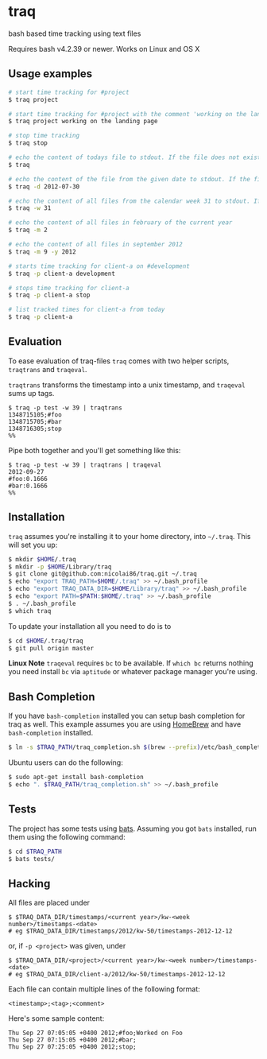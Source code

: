 # traq

bash based time tracking using text files

Requires bash v4.2.39 or newer. Works on Linux and OS X

## Usage examples

``` bash
# start time tracking for #project
$ traq project

# start time tracking for #project with the comment 'working on the landing page'
$ traq project working on the landing page

# stop time tracking
$ traq stop

# echo the content of todays file to stdout. If the file does not exist, nothing is echoed.
$ traq

# echo the content of the file from the given date to stdout. If the file does not exist, nothing is echoed.
$ traq -d 2012-07-30

# echo the content of all files from the calendar week 31 to stdout. If the week does not contain files, nothing is echoed.
$ traq -w 31

# echo the content of all files in february of the current year
$ traq -m 2

# echo the content of all files in september 2012
$ traq -m 9 -y 2012

# starts time tracking for client-a on #development
$ traq -p client-a development

# stops time tracking for client-a
$ traq -p client-a stop

# list tracked times for client-a from today
$ traq -p client-a
```

## Evaluation

To ease evaluation of traq-files `traq` comes with two helper scripts, `traqtrans` and `traqeval`.

`traqtrans` transforms the timestamp into a unix timestamp,
and `traqeval` sums up tags.

    $ traq -p test -w 39 | traqtrans
    1348715105;#foo
    1348715705;#bar
    1348716305;stop
    %%

Pipe both together and you'll get something like this:

    $ traq -p test -w 39 | traqtrans | traqeval
    2012-09-27
    #foo:0.1666
    #bar:0.1666
    %%


## Installation

`traq` assumes you're installing it to your home directory, into `~/.traq`. This will set you up:

``` bash
$ mkdir $HOME/.traq
$ mkdir -p $HOME/Library/traq
$ git clone git@github.com:nicolai86/traq.git ~/.traq
$ echo "export TRAQ_PATH=$HOME/.traq" >> ~/.bash_profile
$ echo "export TRAQ_DATA_DIR=$HOME/Library/traq" >> ~/.bash_profile
$ echo "export PATH=$PATH:$HOME/.traq" >> ~/.bash_profile
$ . ~/.bash_profile
$ which traq
```

To update your installation all you need to do is to

``` bash
$ cd $HOME/.traq/traq
$ git pull origin master
```

**Linux Note** `traqeval` requires `bc` to be available. If `which bc` returns nothing you need install `bc` via `aptitude` or whatever package manager you're using.

## Bash Completion

If you have `bash-completion` installed you can setup bash completion for traq as well. This example assumes you are using [HomeBrew][1] and have `bash-completion` installed.

``` bash
$ ln -s $TRAQ_PATH/traq_completion.sh $(brew --prefix)/etc/bash_completion.d/traq
```

Ubuntu users can do the following:

``` bash
$ sudo apt-get install bash-completion
$ echo ". $TRAQ_PATH/traq_completion.sh" >> ~/.bash_profile
```

## Tests

The project has some tests using [bats](https://github.com/sstephenson/bats). Assuming you got `bats` installed, run them using the following command:

``` bash
$ cd $TRAQ_PATH
$ bats tests/
```

## Hacking

All files are placed under

    $ $TRAQ_DATA_DIR/timestamps/<current year>/kw-<week number>/timestamps-<date>
    # eg $TRAQ_DATA_DIR/timestamps/2012/kw-50/timestamps-2012-12-12

or, if `-p <project>` was given, under

    $ $TRAQ_DATA_DIR/<project>/<current year>/kw-<week number>/timestamps-<date>
    # eg $TRAQ_DATA_DIR/client-a/2012/kw-50/timestamps-2012-12-12

Each file can contain multiple lines of the following format:


    <timestamp>;<tag>;<comment>


Here's some sample content:

    Thu Sep 27 07:05:05 +0400 2012;#foo;Worked on Foo
    Thu Sep 27 07:15:05 +0400 2012;#bar;
    Thu Sep 27 07:25:05 +0400 2012;stop;

[1]:http://mxcl.github.com/homebrew/